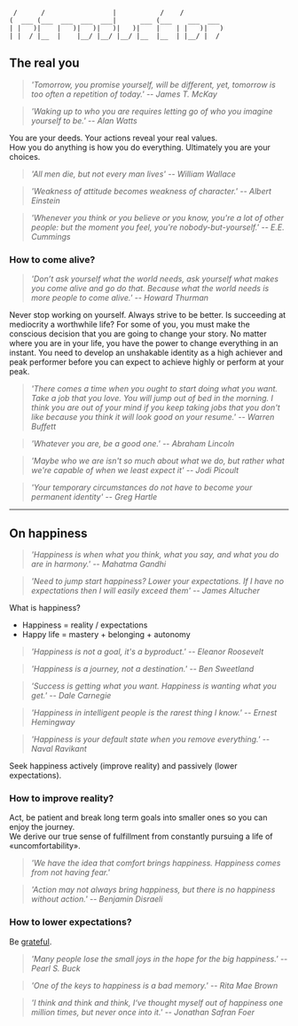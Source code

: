 
                                                      
	 /      /                 |           /    /          
	(  ___ (___  ___  ___  ___|      ___ (___    ___  ___ 
	| |   )|    |   )|   )|   )|   )|    |    | |   )|   )
	| |  / |__  |    |__/ |__/ |__/ |__  |__  | |__/ |  / 
		

## The real you

> *'Tomorrow, you promise yourself, will be different, yet, tomorrow is too often a repetition of today.' -- James T. McKay*

> *'Waking up to who you are requires letting go of who you imagine yourself to be.' -- Alan Watts*

You are your deeds. Your actions reveal your real values.  
How you do anything is how you do everything. Ultimately you are your choices.

> *'All men die, but not every man lives' -- William Wallace*

> *'Weakness of attitude becomes weakness of character.' -- Albert Einstein*

> *'Whenever you think or you believe or you know, you're a lot of other people: but the moment you feel, you're nobody-but-yourself.' --  E.E. Cummings*
  
### How to come alive?

> *'Don’t ask yourself what the world needs, ask yourself what makes you come alive and go do that. Because what the world needs is more people to come alive.' -- Howard Thurman*

Never stop working on yourself. Always strive to be better. Is succeeding at mediocrity a worthwhile life? For some of you, you must make the conscious decision that you are going to change your story. No matter where you are in your life, you have the power to change everything in an instant. You need to develop an unshakable identity as a high achiever and peak performer before you can expect to achieve highly or perform at your peak.

> *'There comes a time when you ought to start doing what you want. Take a job that you love. You will jump out of bed in the morning. I think you are out of your mind if you keep taking jobs that you don't like because you think it will look good on your resume.' -- Warren Buffett*

> *'Whatever you are, be a good one.' -- Abraham Lincoln*

> *'Maybe who we are isn't so much about what we do, but rather what we're capable of when we least expect it' -- Jodi Picoult*

> *'Your temporary circumstances do not have to become your permanent identity' -- Greg Hartle*

<!--
There is no coming to consciousness without pain. People will do anything, no matter how absurd, in order to avoid facing their own soul.
to be real you need to be vulnerable
> *'Do you want to know who you are? Don't ask. Act! Action will delineate and define you.' -- Thomas Jefferson*
Entrepeneurs are curious
-->




---
## On happiness

> *'Happiness is when what you think, what you say, and what you do are in harmony.' --  Mahatma Gandhi*

> *'Need to jump start happiness? Lower your expectations. If I have no expectations then I will easily exceed them' -- James Altucher*

What is happiness?

- Happiness = reality / expectations  
- Happy life = mastery + belonging + autonomy

> *'Happiness is not a goal, it's a byproduct.' -- Eleanor Roosevelt*

> *'Happiness is a journey, not a destination.' -- Ben Sweetland*

> *'Success is getting what you want. Happiness is wanting what you get.' -- Dale Carnegie*

> *'Happiness in intelligent people is the rarest thing I know.' -- Ernest Hemingway*

> *'Happiness is your default state when you remove everything.' -- Naval Ravikant*

Seek happiness actively (improve reality) and passively (lower expectations).

### How to improve reality?

Act, be patient and break long term goals into smaller ones so you can enjoy the journey.  
We derive our true sense of fulfillment from constantly pursuing a life of «uncomfortability».

> *'We have the idea that comfort brings happiness. Happiness comes from not having fear.'*

> *'Action may not always bring happiness, but there is no happiness without action.' -- Benjamin Disraeli*

### How to lower expectations?

Be [grateful](chapter_1_self.md#on-gratitude).

> *'Many people lose the small joys in the hope for the big happiness.' -- Pearl S. Buck*

> *'One of the keys to happiness is a bad memory.' -- Rita Mae Brown*

> *'I think and think and think, I‘ve thought myself out of happiness one million times, but never once into it.' -- Jonathan Safran Foer*

<!--
> *'The rise is always better than the peak.' -- Jim Jefferies*
> *'The minute you're satisfied with where you are, you aren't there anymore.' -- Tony Gwynn*
> *'What the superior man seeks is in himself; what the small man seeks is in others.' -- Confucius*
> *'All the world is made of faith, and trust, and pixie dust.' -- J.M. Barrie*

- It's a mountain of a dream and a mile-high climb to the top. And what it took me a long time to discover is that I didn't like ot climb much. I just liked to imagine the summit.
- It’s quite liberating to understand reality as a construction.  
- High expectations make you miserable, expectations nowadays are more and more triggered by top of hierarchy being more exposed.
- Anchor yourself -- remember who you are, the things you are good at, even when completely different thing. authentic self is a state
- Encourage people to think in terms of probabilities. You cant guarantee good outcome, you can is maximise the chances
- Focus on internal fulfillment not external success
- Happiness is outside of my comfort zone.
- Happiness comes from autonomy not money.
- Love, sucess and happiness are a byproduct
- Persistence + Love = Abundance
- Regrets of the dying: Don't ignore your dreams; don't work too much; say what you think; cultivate friendships; be happy.
- In the absence of such an outlet, masculine energy collapses. Men lose their sense of drive, purpose, and self-respect, and their standards, hardihood, and discipline atrophy. A slide into restlessness, vice, malaise, and outright depression is often the result.
- I’m a straight capitalist-meritocratist, entirely driven by gratitude.
- If you aren’t happy on the journey you won’t be happy at the destination.
- If you cannot learn to be happy while you are building your business, you will not be happy when you sell it for $10 million.
= fazer links para quase todo o livro, se e introducao devia estar relacionado com o resto.
-->